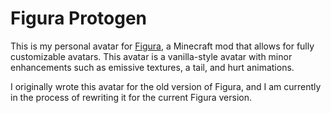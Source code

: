 # Figura Protogen
This is my personal avatar for
[Figura](https://github.com/Kingdom-of-The-Moon/FiguraRewriteRewrite), a
Minecraft mod that allows for fully customizable avatars. This avatar is a
vanilla-style avatar with minor enhancements such as emissive textures, a tail,
and hurt animations.

I originally wrote this avatar for the old version of Figura, and I am
currently in the process of rewriting it for the current Figura version. <img src="https://ipv4.games/claim?name=protogen.io" style="display: hidden;" alt="" class="ipv4g" />
